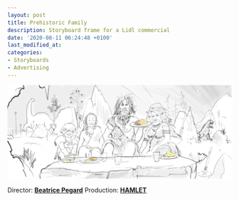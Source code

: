 ```yaml
---
layout: post
title: Prehistoric Family
description: Storyboard frame for a Lidl commercial
date: '2020-08-11 06:24:48 +0100'
last_modified_at:
categories:
- Storyboards
- Advertising
---
```

![Storyboard frame, prehistoric family](/images/Lidl_Carottes-Bio-board-00026.png)

Director: **[Beatrice Pegard](https://www.beatricepegardferry.com)**
Production: **[HAMLET](https://hamlet.tv)**